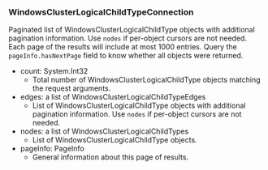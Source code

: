 ### WindowsClusterLogicalChildTypeConnection
Paginated list of WindowsClusterLogicalChildType objects with additional pagination information. Use `nodes` if per-object cursors are not needed. Each page of the results will include at most 1000 entries. Query the `pageInfo.hasNextPage` field to know whether all objects were returned.

- count: System.Int32
  - Total number of WindowsClusterLogicalChildType objects matching the request arguments.
- edges: a list of WindowsClusterLogicalChildTypeEdges
  - List of WindowsClusterLogicalChildType objects with additional pagination information. Use `nodes` if per-object cursors are not needed.
- nodes: a list of WindowsClusterLogicalChildTypes
  - List of WindowsClusterLogicalChildType objects.
- pageInfo: PageInfo
  - General information about this page of results.
